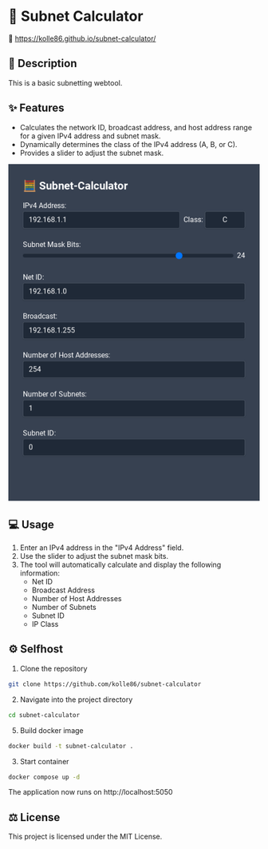 # 🧮 Subnet Calculator

🔗 https://kolle86.github.io/subnet-calculator/

## 📝 Description

This is a basic subnetting webtool.

## ✨ Features

*   Calculates the network ID, broadcast address, and host address range for a given IPv4 address and subnet mask.
*   Dynamically determines the class of the IPv4 address (A, B, or C).
*   Provides a slider to adjust the subnet mask.

![Projekt Screenshot](screenshot.png)

## 💻 Usage

1.  Enter an IPv4 address in the "IPv4 Address" field.
2.  Use the slider to adjust the subnet mask bits.
3.  The tool will automatically calculate and display the following information:
    *   Net ID
    *   Broadcast Address
    *   Number of Host Addresses
    *   Number of Subnets
    *   Subnet ID
    *   IP Class

## ⚙️ Selfhost

1. Clone the repository
```sh
git clone https://github.com/kolle86/subnet-calculator
```

2. Navigate into the project directory
```sh
cd subnet-calculator
```

5. Build docker image
```sh
docker build -t subnet-calculator .
```

3. Start container
```sh
docker compose up -d
```

The application now runs on http://localhost:5050

## ⚖️ License

This project is licensed under the MIT License.
